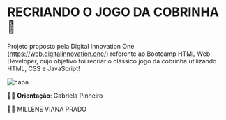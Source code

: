 # RECRIANDO O JOGO DA COBRINHA :snake:

Projeto proposto pela Digital Innovation One  (https://web.digitalinnovation.one/) referente ao Bootcamp HTML Web Developer, cujo objetivo foi recriar o clássico jogo da cobrinha utilizando HTML, CSS e JavaScript! 

![capa](C:\Users\mille\Desktop\BOOTCAMP\Projetos\snakegame\capa.png)

:woman_teacher: **Orientação**: Gabriela Pinheiro

:woman_technologist: MILLENE VIANA PRADO